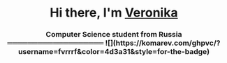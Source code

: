 <h1 align="center">Hi there, I'm <a href="https://github.com/fvrrrf" target="_blank">Veronika</a> 
<h3 align="center">Computer Science student from Russia
═══════════════════
  ![](https://komarev.com/ghpvc/?username=fvrrrf&color=4d3a31&style=for-the-badge)
